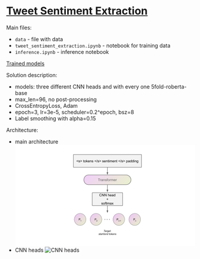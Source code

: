 # [Tweet Sentiment Extraction](https://www.kaggle.com/c/tweet-sentiment-extraction/overview)

Main files:
 * `data` - file with data
 * `tweet_sentiment_extraction.ipynb` - notebook for training data
 * `inference.ipynb` - inference notebook

[Trained models](https://drive.google.com/drive/folders/1EfYtwnyqClOHaxjZLYANPzIXVsk3rSgS?usp=sharing)

Solution description:
 * models: three different CNN heads and with every one 5fold-roberta-base
 * max_len=96, no post-processing
 * CrossEntropyLoss, Adam
 * epoch=3, lr=3e-5, scheduler=0.2^epoch, bsz=8
 * Label smoothing with alpha=0.15

Architecture:
 * main architecture
![Architecture](images/Architecture.png)
 * CNN heads
![CNN heads](images/CNN_heads.png)

 
